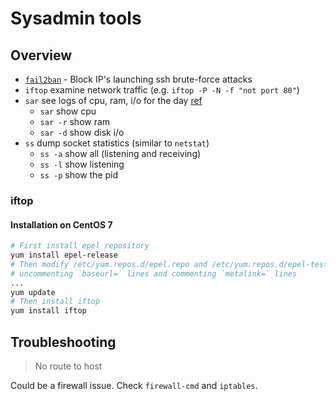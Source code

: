 # Sysadmin tools

## Overview

* [`fail2ban`](https://github.com/entrity/Computer-Usage/blob/master/Reference%2C%20fail2ban.md) - Block IP's launching ssh brute-force attacks
* `iftop` examine network traffic (e.g. `iftop -P -N -f "not port 80"`)
* `sar` see logs of cpu, ram, i/o for the day [ref](https://www.redhat.com/sysadmin/troubleshooting-slow-servers)
    * `sar` show cpu
    * `sar -r` show ram
    * `sar -d` show disk i/o 
* `ss` dump socket statistics (similar to `netstat`)
    * `ss -a` show all (listening and receiving)
    * `ss -l` show listening
    * `ss -p` show the pid


### iftop

#### Installation on CentOS 7

```bash
# First install epel repository
yum install epel-release
# Then modify /etc/yum.repos.d/epel.repo and /etc/yum.repos.d/epel-testing.repo
# uncommenting `baseurl=` lines and commenting `metalink=` lines
...
yum update
# Then install iftop
yum install iftop
```

## Troubleshooting

> No route to host

Could be a firewall issue. Check `firewall-cmd` and `iptables`.
